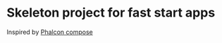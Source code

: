 # Skeleton project for fast start apps

Inspired by [Phalcon compose][:phalcon-compose:]


[:phalcon-compose:]:   https://github.com/phalcon/phalcon-compose